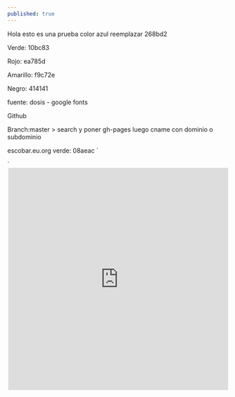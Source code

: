 ```yaml
---
published: true
---
```


Hola esto es una prueba
color azul reemplazar 268bd2

Verde: 10bc83

Rojo: ea785d

Amarillo: f9c72e

Negro: 414141

fuente: dosis - google fonts

Github

Branch:master > search y poner
gh-pages
luego cname con dominio o subdominio

escobar.eu.org
verde: 08aeac
` <link rel="apple-touch-icon-precomposed" sizes="144x144" href="{{ site.baseurl }}/public/apple-touch-icon-precomposed.png">
  <link rel="shortcut icon" href="{{ site.baseurl }}/public/favicon.ico">`
  
<center>  
<iframe src="https://www.facebook.com/plugins/post.php?href=https%3A%2F%2Fwww.facebook.com%2Fjilberthalan.benitosantos%2Fposts%2F1540190752707852&width=500" width="500" height="505" style="border:none;overflow:hidden" scrolling="no" frameborder="0" allowTransparency="true"></iframe>
</center>
